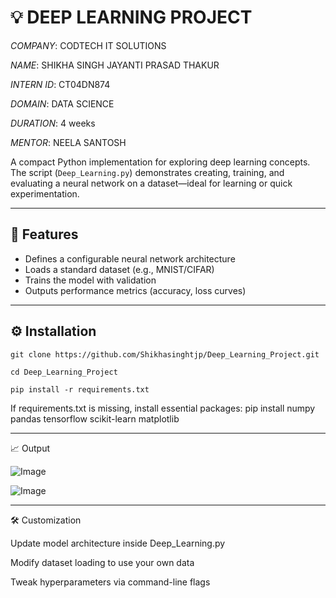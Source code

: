 # 💡 DEEP LEARNING PROJECT

*COMPANY*: CODTECH IT SOLUTIONS

*NAME*: SHIKHA SINGH JAYANTI PRASAD THAKUR

*INTERN ID*: CT04DN874

*DOMAIN*: DATA SCIENCE

*DURATION*: 4 weeks

*MENTOR*: NEELA SANTOSH



A compact Python implementation for exploring deep learning concepts. The script (`Deep_Learning.py`) demonstrates creating, training, and evaluating a neural network on a dataset—ideal for learning or quick experimentation.

---

## 🧠 Features

- Defines a configurable neural network architecture
- Loads a standard dataset (e.g., MNIST/CIFAR)
- Trains the model with validation
- Outputs performance metrics (accuracy, loss curves)

---

## ⚙️ Installation

    git clone https://github.com/Shikhasinghtjp/Deep_Learning_Project.git
    
    cd Deep_Learning_Project
    
    pip install -r requirements.txt


If requirements.txt is missing, install essential packages:
pip install numpy pandas tensorflow scikit-learn matplotlib

---

📈 Output

![Image](https://github.com/user-attachments/assets/0b54b1c7-08af-4547-b362-bfb884c84328)

![Image](https://github.com/user-attachments/assets/eaf5fc3f-97dd-4dd8-911f-1743018d33af)

---

🛠️ Customization

Update model architecture inside Deep_Learning.py

Modify dataset loading to use your own data

Tweak hyperparameters via command-line flags
